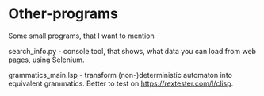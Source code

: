 # Other-programs
Some small programs, that I want to mention

search_info.py - console tool, that shows, what data you can load from web pages, using Selenium.

grammatics_main.lsp - transform (non-)deterministic automaton into equivalent grammatics. Better to test on https://rextester.com/l/clisp.
